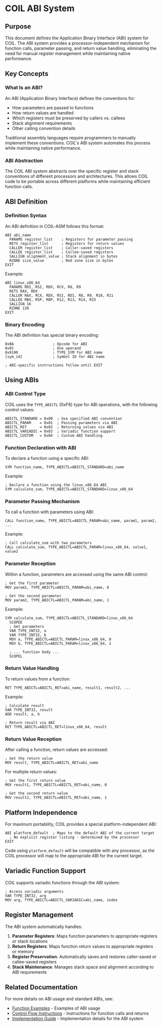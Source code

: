 # COIL ABI System

## Purpose

This document defines the Application Binary Interface (ABI) system for COIL. The ABI system provides a processor-independent mechanism for function calls, parameter passing, and return value handling, eliminating the need for manual register management while maintaining native performance.

## Key Concepts

### What Is an ABI?

An ABI (Application Binary Interface) defines the conventions for:
- How parameters are passed to functions
- How return values are handled
- Which registers must be preserved by callers vs. callees
- Stack alignment requirements
- Other calling convention details

Traditional assembly languages require programmers to manually implement these conventions. COIL's ABI system automates this process while maintaining native performance.

### ABI Abstraction

The COIL ABI system abstracts over the specific register and stack conventions of different processors and architectures. This allows COIL code to be portable across different platforms while maintaining efficient function calls.

## ABI Definition

### Definition Syntax

An ABI definition in COIL-ASM follows this format:

```
ABI abi_name
  PARAMS register_list    ; Registers for parameter passing
  RETS register_list      ; Registers for return values
  CALLER register_list    ; Caller-saved registers
  CALLEE register_list    ; Callee-saved registers
  SALLIGN alignment_value ; Stack alignment in bytes
  RZONE size_value        ; Red zone size in bytes
EXIT
```

Example:
```
ABI linux_x86_64
  PARAMS RDI, RSI, RDX, RCX, R8, R9
  RETS RAX, RDX
  CALLER RAX, RCX, RDX, RSI, RDI, R8, R9, R10, R11
  CALLEE RBX, RSP, RBP, R12, R13, R14, R15
  SALLIGN 16
  RZONE 128
EXIT
```

### Binary Encoding

The ABI definition has special binary encoding:

```
0xBA                  ; Opcode for ABI
0x01                  ; One operand
0x9100                ; TYPE_SYM for ABI name
[sym_id]              ; Symbol ID for ABI name

; ABI-specific instructions follow until EXIT
```

## Using ABIs

### ABI Control Type

COIL uses the `TYPE_ABICTL` (0xF8) type for ABI operations, with the following control values:

```
ABICTL_STANDARD = 0x00  ; Use specified ABI convention
ABICTL_PARAM    = 0x01  ; Passing parameters via ABI
ABICTL_RET      = 0x02  ; Returning values via ABI
ABICTL_VARIADIC = 0x03  ; Variadic function support
ABICTL_CUSTOM   = 0x04  ; Custom ABI handling
```

### Function Declaration with ABI

To declare a function using a specific ABI:

```
SYM function_name, TYPE_ABICTL=ABICTL_STANDARD=abi_name
```

Example:
```
; Declare a function using the linux_x86_64 ABI
SYM calculate_sum, TYPE_ABICTL=ABICTL_STANDARD=linux_x86_64
```

### Parameter Passing Mechanism

To call a function with parameters using ABI:

```
CALL function_name, TYPE_ABICTL=ABICTL_PARAM=abi_name, param1, param2, ...
```

Example:
```
; Call calculate_sum with two parameters
CALL calculate_sum, TYPE_ABICTL=ABICTL_PARAM=linux_x86_64, value1, value2
```

### Parameter Reception

Within a function, parameters are accessed using the same ABI control:

```
; Get the first parameter
MOV param1, TYPE_ABICTL=ABICTL_PARAM=abi_name, 0

; Get the second parameter
MOV param2, TYPE_ABICTL=ABICTL_PARAM=abi_name, 1
```

Example:
```
SYM calculate_sum, TYPE_ABICTL=ABICTL_STANDARD=linux_x86_64
  SCOPEE
  ; Get parameters
  VAR TYPE_INT32, a
  VAR TYPE_INT32, b
  MOV a, TYPE_ABICTL=ABICTL_PARAM=linux_x86_64, 0
  MOV b, TYPE_ABICTL=ABICTL_PARAM=linux_x86_64, 1
  
  ; ... function body ...
  SCOPEL
```

### Return Value Handling

To return values from a function:

```
RET TYPE_ABICTL=ABICTL_RET=abi_name, result1, result2, ...
```

Example:
```
; Calculate result
VAR TYPE_INT32, result
ADD result, a, b

; Return result via ABI
RET TYPE_ABICTL=ABICTL_RET=linux_x86_64, result
```

### Return Value Reception

After calling a function, return values are accessed:

```
; Get the return value
MOV result, TYPE_ABICTL=ABICTL_RET=abi_name
```

For multiple return values:
```
; Get the first return value
MOV result1, TYPE_ABICTL=ABICTL_RET=abi_name, 0

; Get the second return value
MOV result2, TYPE_ABICTL=ABICTL_RET=abi_name, 1
```

## Platform Independence

For maximum portability, COIL provides a special platform-independent ABI:

```
ABI platform_default  ; Maps to the default ABI of the current target
  ; No explicit register listing - determined by the processor
EXIT
```

Code using `platform_default` will be compatible with any processor, as the COIL processor will map to the appropriate ABI for the current target.

## Variadic Function Support

COIL supports variadic functions through the ABI system:

```
; Access variadic arguments
VAR TYPE_INT32, arg
MOV arg, TYPE_ABICTL=ABICTL_VARIADIC=abi_name, index
```

## Register Management

The ABI system automatically handles:

1. **Parameter Registers**: Maps function parameters to appropriate registers or stack locations
2. **Return Registers**: Maps function return values to appropriate registers or memory
3. **Register Preservation**: Automatically saves and restores caller-saved or callee-saved registers
4. **Stack Maintenance**: Manages stack space and alignment according to ABI requirements

## Related Documentation

For more details on ABI usage and standard ABIs, see:
- [Function Examples](../examples/functions.md) - Examples of ABI usage
- [Control Flow Instructions](../isa/control-flow.md) - Instructions for function calls and returns
- [Implementation Guide](../implementation/requirements.md) - Implementation details for the ABI system